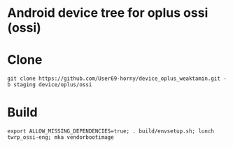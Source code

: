 # Android device tree for oplus ossi (ossi)

# Clone
    git clone https://github.com/User69-horny/device_oplus_weaktamin.git -b staging device/oplus/ossi

# Build
    export ALLOW_MISSING_DEPENDENCIES=true; . build/envsetup.sh; lunch twrp_ossi-eng; mka vendorbootimage
